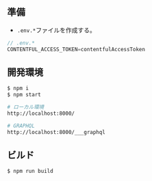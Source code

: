 ## 準備

* `.env.*`ファイルを作成する。

``` js
// .env.*
CONTENTFUL_ACCESS_TOKEN=contentfulAccessToken

```

## 開発環境

``` sh
$ npm i
$ npm start

# ローカル環境
http://localhost:8000/

# GRAPHQL
http://localhost:8000/___graphql

```

## ビルド
``` sh
$ npm run build
```
